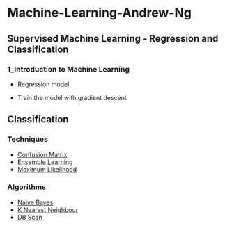 # Machine-Learning-Andrew-Ng

## Supervised Machine Learning - Regression and Classification
### 1_Introduction to Machine Learning
<ul>
<li a href = "https://github.com/PrashanthSingaravelan/Machine-Learning-Andrew-Ng/blob/main/Lecture%20Notes/Course-1_Supervised%20Machine%20Learning%20-%20Regression%20and%20Classification/1_Introduction%20to%20Machine%20Learning/1_Regression%20model.pdf">Regression model</a></li>
</ul>

<ul>
<li a href = "https://github.com/PrashanthSingaravelan/Machine-Learning-Andrew-Ng/blob/main/Lecture%20Notes/Course-1_Supervised%20Machine%20Learning%20-%20Regression%20and%20Classification/1_Introduction%20to%20Machine%20Learning/2_Train%20the%20model%20with%20gradient%20descent.pdf">Train the model with gradient descent</a></li>
</ul>


## Classification

### Techniques
<ul>
<li> <a href = 'https://github.com/PrashanthSingaravelan/Machine-Learning-Andrew-Ng/blob/main/ml_concepts/classification/confusion_matrix.docx'>Confusion Matrix</a> </li>
<li> <a href = 'https://github.com/PrashanthSingaravelan/Machine-Learning-Andrew-Ng/blob/main/ml_concepts/classification/ensemble%20learning.docx'>Ensemble Learning</a> </li>
<li> <a href = 'https://github.com/PrashanthSingaravelan/Machine-Learning-Andrew-Ng/blob/main/ml_concepts/classification/maximum_likelihood.docx'>Maximum Likelihood</a> </li>
</ul>

### Algorithms
<ul>
<li> <a href = "https://github.com/PrashanthSingaravelan/Machine-Learning-Andrew-Ng/blob/main/ml_concepts/classification/naive_bayes.docx">Naive Bayes</a> </li>
<li> <a href = 'https://github.com/PrashanthSingaravelan/Machine-Learning-Andrew-Ng/blob/main/ml_concepts/classification/k_nearest_neighbor.docx'>K Nearest Neighbour</a> </li>
<li> <a href = 'https://github.com/PrashanthSingaravelan/Machine-Learning-Andrew-Ng/blob/main/ml_concepts/classification/dbscan.docx'>DB Scan</a> </li>
</ul>
